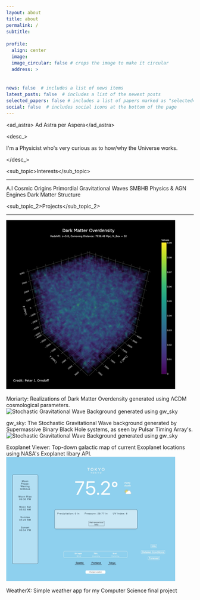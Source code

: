 ```yaml
---
layout: about
title: about
permalink: /
subtitle:

profile:
  align: center
  image:
  image_circular: false # crops the image to make it circular
  address: >
    

news: false  # includes a list of news items
latest_posts: false  # includes a list of the newest posts
selected_papers: false # includes a list of papers marked as "selected={true}"
social: false  # includes social icons at the bottom of the page
---
```

<ad_astra> Ad Astra per Aspera</ad_astra>

<desc_> <p> I'm a Physicist who's very curious as to how/why the Universe works. </p> </desc_>

<sub_topic>Interests</sub_topic>
<hr>
<r_int>A.I</r_int>
<r_int>Cosmic Origins</r_int>
<r_int>Primordial Gravitational Waves</r_int>
<r_int>SMBHB Physics &amp; AGN Engines</r_int>
<r_int>Dark Matter Structure</r_int>


<sub_topic_2>Projects</sub_topic_2>
<hr>

<img src="assets\img\dmo.png" alt="Stochastic Gravitational Wave Background generated using gw_sky" width="90%" height="90%">
<r_int>  <p> Moriarty: Realizations of Dark Matter Overdensity generated using ΛCDM cosmological parameters.

<img src="assets/gif/gwb.gif" alt="Stochastic Gravitational Wave Background generated using gw_sky" width="90%" height="90%">
<p> gw_sky:  The Stochastic Gravitational Wave background generated by Supermassive Binary Black Hole systems, as seen by Pulsar Timing Array's.

<img src="assets\img\mwm.png" alt="Stochastic Gravitational Wave Background generated using gw_sky" width="90%" height="90%">
<r_int>  <p> Exoplanet Viewer: Top-down galactic map of current Exoplanet locations using NASA's Exoplanet libary API.

<img src="assets\img\wa.png" alt="Stochastic Gravitational Wave Background generated using gw_sky" width="90%" height="90%">
<r_int>  <p> WeatherX: Simple weather app for my Computer Science final project 

